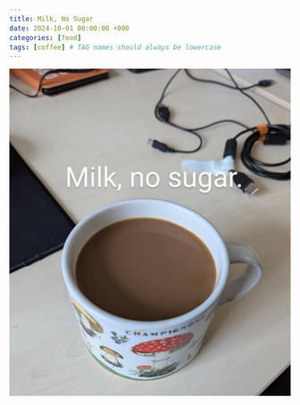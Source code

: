 ```yaml
---
title: Milk, No Sugar
date: 2024-10-01 00:00:00 +000
categories: [food]
tags: [coffee] # TAG names should always be lowercase
---
```


![Milk, No Sugar](/assets/img/MilkNoSugar.jpeg)

